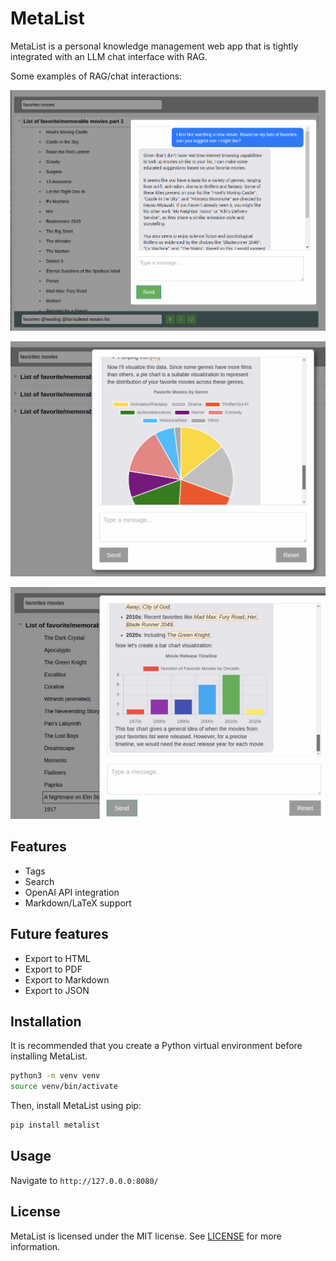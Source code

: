 # MetaList

MetaList is a personal knowledge management web app that is tightly integrated with an LLM chat interface with RAG.

Some examples of RAG/chat interactions:

![chat example 1](docs/chat-example-1.png)

![chat example 2](docs/chat-example-2.png)

![chat example 3](docs/chat-example-3.png)

## Features

- Tags
- Search
- OpenAI API integration
- Markdown/LaTeX support

## Future features

- Export to HTML
- Export to PDF
- Export to Markdown
- Export to JSON

## Installation

It is recommended that you create a Python virtual environment before installing MetaList.

```bash
python3 -m venv venv
source venv/bin/activate
```

Then, install MetaList using pip:

```bash
pip install metalist
```

## Usage

Navigate to `http://127.0.0.0:8080/`

## License

MetaList is licensed under the MIT license. See [LICENSE](LICENSE) for more information.

